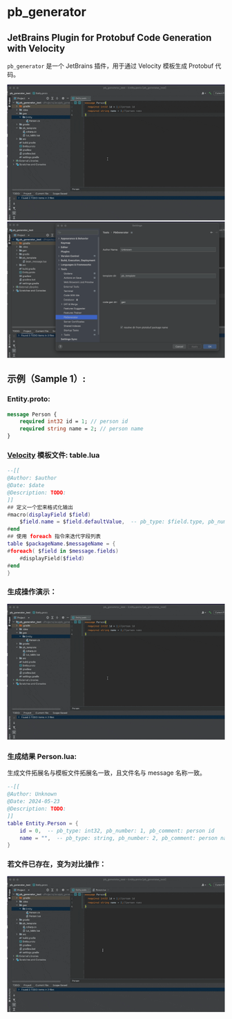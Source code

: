 
# pb_generator

## JetBrains Plugin for Protobuf Code Generation with Velocity

`pb_generator` 是一个 JetBrains 插件，用于通过 Velocity 模板生成 Protobuf 代码。

![](res/generate.gif)
![setting panel](res/setting.png)

## 示例（Sample 1）:

### Entity.proto:

```protobuf
message Person {
    required int32 id = 1; // person id
    required string name = 2; // person name
}
```

### [Velocity](https://velocity.apache.org/engine/) 模板文件: table.lua


```lua
--[[
@Author: $author
@Date: $date
@Description: TODO:
]]
## 定义一个宏来格式化输出
#macro(displayField $field)
    $field.name = $field.defaultValue,  -- pb_type: $field.type, pb_number: $field.number, pb_comment: $field.comment
#end
## 使用 foreach 指令来迭代字段列表
table $packageName.$messageName = {
#foreach( $field in $message.fields)
    #displayField($field)
#end
}
```
### 生成操作演示：

![生成操作演示](res/generate.gif)

### 生成结果 Person.lua:
生成文件拓展名与模板文件拓展名一致，且文件名与 message 名称一致。
```lua
--[[
@Author: Unknown
@Date: 2024-05-23
@Description: TODO:
]]
table Entity.Person = {
    id = 0,  -- pb_type: int32, pb_number: 1, pb_comment: person id
    name = "",  -- pb_type: string, pb_number: 2, pb_comment: person name
}
```

### 若文件已存在，变为对比操作：
![对比操作](res/compare.gif)